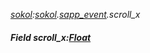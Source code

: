 _[sokol](../../modules/sokol/sokol-module.md):[sokol](../../modules/sokol/sokol-module.md).[sapp\_event](../../modules/sokol/sokol-sapp_event.md).scroll\_x_
##### Field scroll\_x:[Float](../../modules/wonkey/wonkey-types-float.md)
